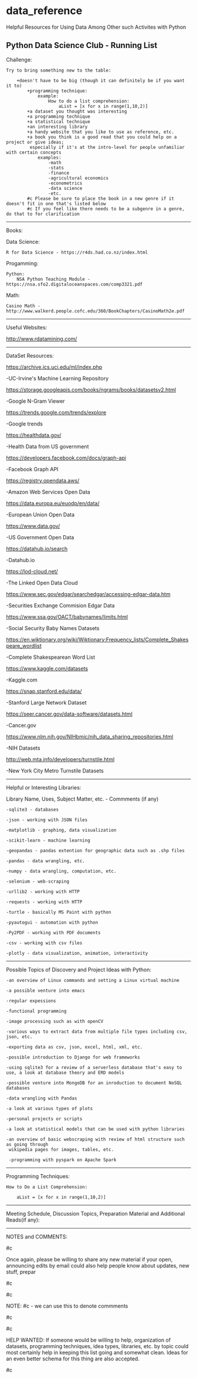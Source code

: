 # data_reference
Helpful Resources for Using Data Among Other such Activites with Python

Python Data Science Club - Running List
----------------------------------------
Challenge: 

	Try to bring something new to the table:
	
		+doesn't have to be big (though it can definitely be if you want it to)
			+programming technique:
				example:
					How to do a list comprehension:
						aList = [x for x in range(1,10,2)]
			+a dataset you thought was interesting
			+a programming technique
			+a statistical technique
			+an interesting library
			+a handy website that you like to use as reference, etc.
			+a book you think is a good read that you could help on a project or give ideas; 
			 especially if it's at the intro-level for people unfamiliar with certain concepts
			 	examples:
					-math
					-stats
					-finance
					-agricultural economics
					-econometrics
					-data science
					-etc.
			#c Please be sure to place the book in a new genre if it doesn't fit in one that's listed below
			#c If you feel like there needs to be a subgenre in a genre, do that to for clarification

----------------------------------------
Books:

Data Science:

	R for Data Science - https://r4ds.had.co.nz/index.html
	
Progamming:

	Python:
		NSA Python Teaching Module - https://nsa.sfo2.digitaloceanspaces.com/comp3321.pdf
		
Math:

	Casino Math - http://www.walkerd.people.cofc.edu/360/BookChapters/CasinoMath2e.pdf

----------------------------------------
Useful Websites:

http://www.rdatamining.com/

----------------------------------------
DataSet Resources:

https://archive.ics.uci.edu/ml/index.php 

-UC-Irvine's Machine Learning Repository


https://storage.googleapis.com/books/ngrams/books/datasetsv2.html 

-Google N-Gram Viewer


https://trends.google.com/trends/explore 

-Google trends


https://healthdata.gov/ 

-Health Data from US government


https://developers.facebook.com/docs/graph-api 

-Facebook Graph API


https://registry.opendata.aws/ 

-Amazon Web Services Open Data


https://data.europa.eu/euodp/en/data/ 

-European Union Open Data


https://www.data.gov/ 

-US Government Open Data


https://datahub.io/search 

-Datahub.io


https://lod-cloud.net/ 

-The Linked Open Data Cloud


https://www.sec.gov/edgar/searchedgar/accessing-edgar-data.htm 

-Securities Exchange Commision Edgar Data


https://www.ssa.gov/OACT/babynames/limits.html 

-Social Security Baby Names Datasets


https://en.wiktionary.org/wiki/Wiktionary:Frequency_lists/Complete_Shakespeare_wordlist 

-Complete Shakespearean Word List


https://www.kaggle.com/datasets 

-Kaggle.com


https://snap.stanford.edu/data/ 

-Stanford Large Network Dataset


https://seer.cancer.gov/data-software/datasets.html 

-Cancer.gov


https://www.nlm.nih.gov/NIHbmic/nih_data_sharing_repositories.html 

-NIH Datasets


http://web.mta.info/developers/turnstile.html 

-New York City Metro Turnstile Datasets


----------------------------------------
Helpful or Interesting Libraries:

Library Name, Uses, Subject Matter, etc. - Commments (if any)

	-sqlite3 - databases

	-json - working with JSON files

	-matplotlib - graphing, data visualization

	-scikit-learn - machine learning

	-geopandas - pandas extention for geographic data such as .shp files

	-pandas - data wrangling, etc.

	-numpy - data wrangling, computation, etc.

	-selenium - web-scraping

	-urllib2 - working with HTTP

	-requests - working with HTTP

	-turtle - basically MS Paint with python

	-pyautogui - automation with python

	-Py2PDF - working with PDF documents

	-csv - working with csv files

	-plotly - data visualization, animation, interactivity

----------------------------------------
Possible Topics of Discovery and Project Ideas with Python:

	-an overview of Linux commands and setting a Linux virtual machine

	-a possible venture into emacs

	-regular expessions

	-functional programming

	-image processing such as with openCV

	-various ways to extract data from multiple file types including csv, json, etc.

	-exporting data as csv, json, excel, html, xml, etc.

	-possible introduction to Django for web frameworks

	-using sqlite3 for a review of a serverless database that's easy to use, a look at database theory and ERD models

	-possible venture into MongoDB for an inroduction to document NoSQL databases

	-data wrangling with Pandas

	-a look at various types of plots

	-personal projects or scripts

	-a look at statistical models that can be used with python libraries

	-an overview of basic webscraping with review of html structure such as going through 
	 wikipedia pages for images, tables, etc.

	 -programming with pyspark on Apache Spark

----------------------------------------

Programming Techniques:

	How to Do a List Comprehension:

		aList = [x for x in range(1,10,2)]

----------------------------------------
Meeting Schedule, Discussion Topics, Preparation Material and Additional Reads(if any):
	
	
----------------------------------------
NOTES and COMMENTS:

#c 

Once again, please be willing to share any new material if your open,
announcing edits by email could also help people know about updates, 
new stuff, prepar

#c

#c

NOTE: #c - we can use this to denote commments

#c

#c

HELP WANTED: If someone would be willing to help, organization of datasets, programming techniques, idea types, libraries, etc. by topic could most certainly help in keeping this list going and somewhat clean. Ideas for an even better schema for this thing are also accepted.

#c
